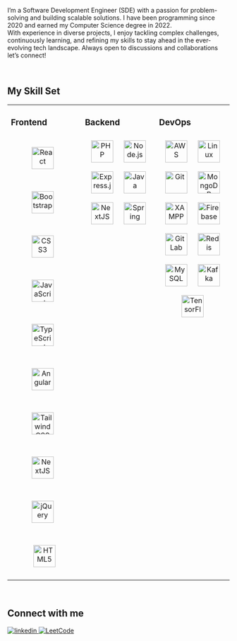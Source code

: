 I’m a Software Development Engineer (SDE) with a passion for problem-solving and building scalable solutions. I have been programming since 2020 and earned my Computer Science degree in 2022.<br>
With experience in diverse projects, I enjoy tackling complex challenges, continuously learning, and refining my skills to stay ahead in the ever-evolving tech landscape. Always open to discussions and collaborations<br>let’s connect!  
  

<br/>  

## My Skill Set  
<table><tr><td valign="top" width="33%">



### Frontend  
<div align="center">  
  <a href="https://reactjs.org/" target="_blank"><img style="margin: 15px; padding: 10px;" src="https://profilinator.rishav.dev/skills-assets/react-original-wordmark.svg" alt="React" height="50" /></a>&nbsp;&nbsp;
  <a href="https://getbootstrap.com/docs/3.4/javascript/" target="_blank"><img style="margin: 15px; padding: 10px;" src="https://profilinator.rishav.dev/skills-assets/bootstrap-plain.svg" alt="Bootstrap" height="50" /></a>&nbsp;&nbsp;
  <a href="https://www.w3schools.com/css/" target="_blank"><img style="margin: 15px; padding: 10px;" src="https://profilinator.rishav.dev/skills-assets/css3-original-wordmark.svg" alt="CSS3" height="50" /></a>&nbsp;&nbsp;
  <a href="https://www.javascript.com/" target="_blank"><img style="margin: 15px; padding: 10px;" src="https://profilinator.rishav.dev/skills-assets/javascript-original.svg" alt="JavaScript" height="50" /></a>&nbsp;&nbsp;
  <a href="https://www.typescriptlang.org/" target="_blank"><img style="margin: 15px; padding: 10px;" src="https://profilinator.rishav.dev/skills-assets/typescript-original.svg" alt="TypeScript" height="50" /></a>&nbsp;&nbsp;
  <a href="https://angular.io/" target="_blank"><img style="margin: 15px; padding: 10px;" src="https://profilinator.rishav.dev/skills-assets/angularjs-original.svg" alt="Angular" height="50" /></a>&nbsp;&nbsp;
  <a href="https://www.tailwindcss.com/" target="_blank"><img style="margin: 15px; padding: 10px;" src="https://profilinator.rishav.dev/skills-assets/tailwindcss.svg" alt="Tailwind CSS" height="50" /></a>&nbsp;&nbsp;
  <a href="https://nextjs.org/" target="_blank"><img style="margin: 15px; padding: 10px;" src="https://profilinator.rishav.dev/skills-assets/nextjs.png" alt="NextJS" height="50" /></a>&nbsp;&nbsp;
  <a href="https://jquery.com/" target="_blank"><img style="margin: 15px; padding: 10px;" src="https://profilinator.rishav.dev/skills-assets/jquery.png" alt="jQuery" height="50" /></a>&nbsp;&nbsp;
  <a href="https://en.wikipedia.org/wiki/HTML5" target="_blank"><img style="margin: 15px; padding: 10px;" src="https://profilinator.rishav.dev/skills-assets/html5-original-wordmark.svg" alt="HTML5" height="50" /></a>
</div>


<div align="center">  
  
</div>

</td><td valign="top" width="33%">



### Backend  
<div align="center">  
<a href="https://www.php.net/" target="_blank"><img style="margin: 10px" src="https://profilinator.rishav.dev/skills-assets/php-original.svg" alt="PHP" height="50" /></a>  
<a href="https://nodejs.org/" target="_blank"><img style="margin: 10px" src="https://profilinator.rishav.dev/skills-assets/nodejs-original-wordmark.svg" alt="Node.js" height="50" /></a>  
<a href="https://expressjs.com/" target="_blank"><img style="margin: 10px" src="https://profilinator.rishav.dev/skills-assets/express-original-wordmark.svg" alt="Express.js" height="50" /></a>  
<a href="https://www.java.com/" target="_blank"><img style="margin: 10px" src="https://profilinator.rishav.dev/skills-assets/java-original-wordmark.svg" alt="Java" height="50" /></a>  
<a href="https://nextjs.org/" target="_blank"><img style="margin: 10px" src="https://profilinator.rishav.dev/skills-assets/nextjs.png" alt="NextJS" height="50" /></a>  
<a href="https://docs.spring.io/spring-framework/docs/3.0.x/reference/expressions.html#:~:text=The%20Spring%20Expression%20Language%20(SpEL,and%20basic%20string%20templating%20functionality." target="_blank"><img style="margin: 10px" src="https://profilinator.rishav.dev/skills-assets/springio-icon.svg" alt="Spring" height="50" /></a>  
</div>

</td><td valign="top" width="33%">



### DevOps  
<div align="center">  
<a href="https://aws.amazon.com/" target="_blank"><img style="margin: 10px" src="https://profilinator.rishav.dev/skills-assets/amazonwebservices-original-wordmark.svg" alt="AWS" height="50" /></a>  
<a href="https://www.linux.org/" target="_blank"><img style="margin: 10px" src="https://profilinator.rishav.dev/skills-assets/linux-original.svg" alt="Linux" height="50" /></a>  
<a href="https://github.com/" target="_blank"><img style="margin: 10px" src="https://profilinator.rishav.dev/skills-assets/git-scm-icon.svg" alt="Git" height="50" /></a>  
<a href="https://www.mongodb.com/" target="_blank"><img style="margin: 10px" src="https://profilinator.rishav.dev/skills-assets/mongodb-original-wordmark.svg" alt="MongoDB" height="50" /></a>  
<a href="https://www.apachefriends.org/" target="_blank"><img style="margin: 10px" src="https://profilinator.rishav.dev/skills-assets/xampp.png" alt="XAMPP" height="50" /></a>  
<a href="https://firebase.google.com/" target="_blank"><img style="margin: 10px" src="https://profilinator.rishav.dev/skills-assets/firebase.png" alt="Firebase" height="50" /></a>  
<a href="https://about.gitlab.com/" target="_blank"><img style="margin: 10px" src="https://profilinator.rishav.dev/skills-assets/gitlab.svg" alt="GitLab" height="50" /></a>  
<a href="https://redis.io/" target="_blank"><img style="margin: 10px" src="https://profilinator.rishav.dev/skills-assets/redis-original-wordmark.svg" alt="Redis" height="50" /></a>  
<a href="https://www.mysql.com/" target="_blank"><img style="margin: 10px" src="https://profilinator.rishav.dev/skills-assets/mysql-original-wordmark.svg" alt="MySQL" height="50" /></a>  
<a href="https://kafka.apache.org/" target="_blank"><img style="margin: 10px" src="https://profilinator.rishav.dev/skills-assets/apache_kafka-icon.svg" alt="Kafka" height="50" /></a>  
<a href="https://www.tensorflow.org/" target="_blank"><img style="margin: 10px" src="https://profilinator.rishav.dev/skills-assets/tensorflow-icon.svg" alt="TensorFlow" height="50" /></a>  
</div>

</td></tr></table>  


<br/>  


## Connect with me  
<a href="https://linkedin.com/in/https://www.linkedin.com/in/abhishek-sharma-07481520a/" target="_blank">
<img src=https://img.shields.io/badge/linkedin-%231E77B5.svg?&style=for-the-badge&logo=linkedin&logoColor=white alt=linkedin style="margin-bottom: 5px;" />
</a>
<a href="https://leetcode.com/u/abhishek_karlex/" target="_blank">
  <img src="https://img.shields.io/badge/LeetCode-%23FFA116.svg?&style=for-the-badge&logo=leetcode&logoColor=white" alt="LeetCode" style="margin-bottom: 5px;" />
</a>
  

